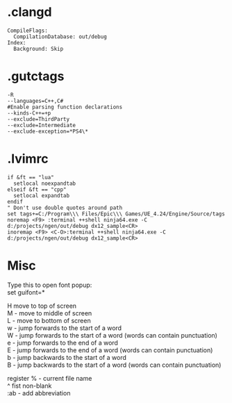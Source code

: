 # .clangd
```
CompileFlags:
  CompilationDatabase: out/debug
Index:
  Background: Skip
```

# .gutctags
```
-R
--languages=C++,C#
#Enable parsing function declarations
--kinds-C++=+p
--exclude=ThirdParty
--exclude=Intermediate
--exclude-exception=*PS4\*
```

# .lvimrc
```
if &ft == "lua"
  setlocal noexpandtab
elseif &ft == "cpp"
  setlocal expandtab
endif
" Don't use double quotes around path
set tags+=C:/Program\\\ Files/Epic\\\ Games/UE_4.24/Engine/Source/tags
noremap <F9> :terminal ++shell ninja64.exe -C d:/projects/ngen/out/debug dx12_sample<CR>
inoremap <F9> <C-O>:terminal ++shell ninja64.exe -C d:/projects/ngen/out/debug dx12_sample<CR>
```


# Misc
Type this to open font popup:  
set guifont=*

H move to top of screen  
M - move to middle of screen  
L - move to bottom of screen  
w - jump forwards to the start of a word  
W - jump forwards to the start of a word (words can contain punctuation)  
e - jump forwards to the end of a word  
E - jump forwards to the end of a word (words can contain punctuation)  
b - jump backwards to the start of a word  
B - jump backwards to the start of a word (words can contain punctuation)  

register % - current file name  
^ fist non-blank  
:ab - add abbreviation  
